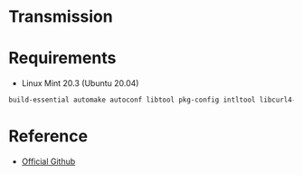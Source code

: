 # Transmission

# Requirements

- Linux Mint 20.3 (Ubuntu 20.04)

```bash
build-essential automake autoconf libtool pkg-config intltool libcurl4-openssl-dev libglib2.0-dev libevent-dev libminiupnpc-dev libgtk-3-dev libappindicator3-dev libssl-dev libgtkmm-3.0-dev gettext
```

# Reference

- [Official Github](https://github.com/transmission/transmission)
